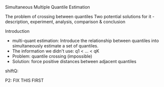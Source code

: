 Simultaneous Multiple Quantile Estimation

The problem of crossing between quantiles
Two potential solutions for it
    - description, experiment, analysis, comparison & conclusion

Introduction
- multi-quant estimation: Introduce the relationship between quantiles into simultaneously estimate a set of quantiles.
- The information we didn't use: q1 < ... < qK
- Problem: quantile crossing (impossible)
- Solution: force positive distances between adjacent quantiles

shiftQ:



P2:
FIX THIS FIRST
